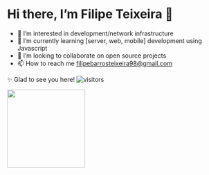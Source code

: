 <h1>Hi there, I’m Filipe Teixeira 👋</h1>

- 👀 I’m interested in development/network infrastructure
- 🌱 I’m currently learning [server, web, mobile] development using Javascript
- 💞️ I’m looking to collaborate on open source projects
- 📫 How to reach me filipebarrosteixeira98@gmail.com

✨ Glad to see you here! ![visitors](https://visitor-badge.glitch.me/badge?page_id=${your.username}.${your.repo.id})

<img height="180em" src="https://github-readme-stats.vercel.app/api?username=filipebteixeira98&show_icons=true&hide_border=true&&count_private=true&include_all_commits=true" />

<!---
filipebteixeira98/filipebteixeira98 is a ✨ special ✨ repository because its `README.md` (this file) appears on your GitHub profile.
You can click the Preview link to take a look at your changes.
--->
